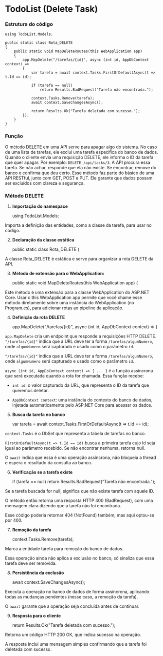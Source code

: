 # TodoList (Delete Task)

### Estrutura do código

    using TodoList.Models; 

    public static class Rota_DELETE
    {
        public static void MapDeleteRoutes(this WebApplication app)
        {
            app.MapDelete("/tarefas/{id}", async (int id, AppDbContext context) =>
            {
                var tarefa = await context.Tasks.FirstOrDefaultAsync(t => t.Id == id);
    
                if (tarefa == null)
                    return Results.BadRequest("Tarefa não encontrada.");
    
                context.Tasks.Remove(tarefa);
                await context.SaveChangesAsync();
    
                return Results.Ok("Tarefa deletada com sucesso.");
            });
        }
    }

### Função

O método DELETE em uma API serve para apagar algo do sistema. No caso de uma lista de tarefas, ele exclui uma tarefa específica do banco de dados. Quando o cliente envia uma requisição DELETE, ele informa o ID da tarefa que quer apagar. Por exemplo: `DELETE /api/tasks/3`. A API procura essa tarefa. Se não achar, responde que ela não existe. Se encontrar, remove do banco e confirma que deu certo. Esse método faz parte do básico de uma API RESTful, junto com GET, POST e PUT. Ele garante que dados possam ser excluídos com clareza e segurança.

### Método DELETE

1. **Importação do namespace**

    using TodoList.Models;
   

Importa a definição das entidades, como a classe da tarefa, para usar no código.

2. **Declaração da classe estática**

    public static class Rota_DELETE 
    {
   

A classe Rota_DELETE é estática e serve para organizar a rota DELETE da API.

3. **Método de extensão para o WebApplication:**

      public static void MapDeleteRoutes(this WebApplication app)
    {
   

Este método é uma extensão para a classe WebApplication do ASP.NET Core. Usar o this WebApplication app permite que você chame esse método diretamente sobre uma instância do WebApplication (no Program.cs), para adicionar rotas ao pipeline da aplicação.

4. **Definição da rota DELETE**

     app.MapDelete("/tarefas/{id}", async (int id, AppDbContext context) =>
    {
   

`app.MapDelete` cria um endpoint que responde a requisições HTTP DELETE. `"/tarefas/{id}"` indica que a URL deve ter a forma `/tarefas/algumNumero`, onde `algumNumero` será capturado e usado como o parâmetro `id`.

`"/tarefas/{id}"` indica que a URL deve ter a forma `/tarefas/algumNumero`, onde `algumNumero` será capturado e usado como o parâmetro `id`.

`async (int id, AppDbContext context) => { ... }` é a função assíncrona que será executada quando a rota for chamada. Essa função recebe:

- `int id`: o valor capturado da URL, que representa o ID da tarefa que queremos deletar.

- `AppDbContext context`: uma instância do contexto do banco de dados, injetada automaticamente pelo ASP.NET Core para acessar os dados.

5. **Busca da tarefa no banco**

    var tarefa = await context.Tasks.FirstOrDefaultAsync(t => t.Id == id);
   

`context.Tasks` é o DbSet que representa a tabela de tarefas no banco.

`FirstOrDefaultAsync(t => t.Id == id)` busca a primeira tarefa cujo Id seja igual ao parâmetro recebido. Se não encontrar nenhuma, retorna null.

O `await` indica que essa é uma operação assíncrona, não bloqueia a thread e espera o resultado da consulta ao banco.

6. **Verificação se a tarefa existe**

    if (tarefa == null)
        return Results.BadRequest("Tarefa não encontrada.");
   

Se a tarefa buscada for null, significa que não existe tarefa com aquele ID.

O método então retorna uma resposta HTTP 400 (BadRequest), com uma mensagem clara dizendo que a tarefa não foi encontrada.

Esse código poderia retornar 404 (NotFound) também, mas aqui optou-se por 400.

7. **Remoção da tarefa**

    context.Tasks.Remove(tarefa);
   

Marca a entidade tarefa para remoção do banco de dados.

Essa operação ainda não aplica a exclusão no banco, só sinaliza que essa tarefa deve ser removida.

8. **Persistência da exclusão**

    await context.SaveChangesAsync();
   

Executa a operação no banco de dados de forma assíncrona, aplicando todas as mudanças pendentes (nesse caso, a remoção da tarefa).

O `await` garante que a operação seja concluída antes de continuar.

9. **Resposta para o cliente**

    return Results.Ok("Tarefa deletada com sucesso.");
   

Retorna um código HTTP 200 OK, que indica sucesso na operação.

A resposta inclui uma mensagem simples confirmando que a tarefa foi deletada com sucesso.

